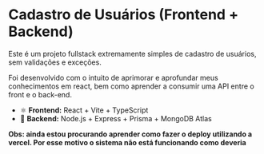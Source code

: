 # Cadastro de Usuários (Frontend + Backend)

Este é um projeto fullstack extremamente simples de cadastro de usuários, sem validações e exceções. 

Foi desenvolvido com o intuito de aprimorar e aprofundar meus conhecimentos em react, bem como aprender a consumir uma API entre o front e o back-end.

- ⚛️ **Frontend:** React + Vite + TypeScript
- 🚀 **Backend:** Node.js + Express + Prisma + MongoDB Atlas

**Obs: ainda estou procurando aprender como fazer o deploy utilizando a vercel. Por esse motivo o sistema não está funcionando como deveria**
